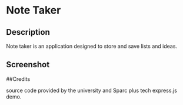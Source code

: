 # Note Taker 

## Description

Note taker is an application designed to store and save lists and ideas.

## Screenshot


##Credits

source code provided by the university and Sparc plus tech express.js demo.
